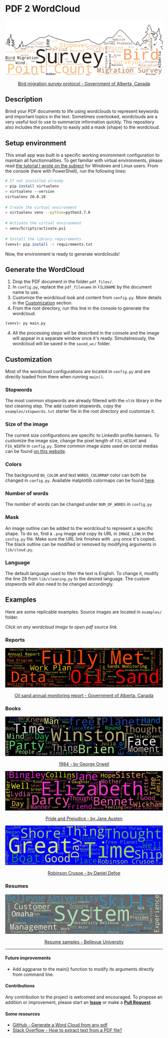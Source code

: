 # PDF 2 WordCloud

![](examples\aep-bird-migration-protocol-2020_wordcloud_20200505_191939.jpeg)
<p style="text-align: center;">
<a href="https://open.alberta.ca/publications/bird-migration-survey-protocol">
Bird migration survey protocol - Government of Alberta, Canada
</a>
</p>

## Description
Brind your PDF documents to life using wordclouds to represent keywords and important topics in the text. Sometimes overlooked, wordclouds are a very useful tool to use to summarize information quickly. This repository also includes the possibility to easily add a mask (shape) to the wordcloud.

## Setup environment
This small app was built in a specific working environment configuration to maintain all functionnalities. To get familiar with virtual environments, please read [the tutorial I wrote on the subject](https://github.com/gstaxy/tutorials/blob/master/how_to_use_virtualenv.md) for Windows and Linux users. From the console (here with PowerShell), run the following lines:

```bash
# If not installed already
> pip install virtualenv
> virtualenv --version
virtualenv 20.0.18

# Create the virtual environment
> virtualenv venv --python=python3.7.6

# Activate the virtual environment
> venv/Scripts/activate.ps1

# Install the library requirements
(venv)> pip install -r requirements.txt
```
Now, the environment is ready to generate wordclouds!

## Generate the WordCloud
1. Drop the PDF document in the folder `pdf_files/`.
2. In `config.py`, replace the `pdf_filename` in `FILENAME` by the document name to use.
2. Customize the wordcloud look and content from `config.py`. More details in the [Customization](#customization) section.
3. From the root directory, run this line in the console to generate the wordcloud.
```bash
(venv)> py main.py
```
4. All the processing steps will be described in the console and the image will appear in a separate window once it's ready. Simutalneously, the wordcloud will be saved in the `saved_wc/` folder.

## Customization
Most of the wordcloud configurations are located in `config.py` and are directly loaded from there when running `main()`.

### Stopwords
The most common stopwords are already filtered with the `nltk` library in the text cleaning step. The add custom stopwords, copy the `examples/stopwords.txt` starter file in the root directory and customize it.

### Size of the image
The current size configurations are specific to LinkedIn profile banners. To customize the image size, change the pixel length of `FIG_HEIGHT` and `FIG_WIDTH` in `config.py`. Some common image sizes used on social medias can be found [on this website](https://louisem.com/2852/social-media-cheat-sheet-sizes).

### Colors
The background `BG_COLOR` and text `WORDS_COLORMAP` color can both be changed in `config.py`. Available matplotlib colormaps can be found [here](https://matplotlib.org/examples/color/colormaps_reference.html).

### Number of words
The number of words can be changed under `NUM_OF_WORDS` in `config.py`

### Mask
An image outline can be added to the wordcloud to represent a specific shape. To do so, find a `.png` image and copy its URL in `IMAGE_LINK` in the `config.py` file. Make sure the URL link finishes with `.png` once it's copied. The black outline can be modified or removed by modifying arguments in `lib/cloud.py`.

### Language
The default language used to filter the text is English. To change it, modify the line 28 from `lib/cleaning.py` to the desired language. The custom stopwords will also need to be changed accordingly.

## Examples
Here are some replicable examples. Source images are located in `examples/` folder.

*Click on any wordcloud image to open pdf source link.*

### Reports
![](examples\aep-2018-19-oil-sands-monitoring-annual-report-2019-09_wordcloud_20200505_185822.jpeg)
<p style="text-align: center;">
<a href="https://open.alberta.ca/publications/2562-9182">
Oil sand annual monitoring report - Government of Alberta, Canada
</a>
</p>

### Books
![](examples\1984_wordcloud_20200505_183953.jpeg)
<p style="text-align: center;">
<a href="https://www.planetebook.com/1984/">
1984 - by George Orwell
</a>
</p>

[![](examples\pandp12p2_wordcloud_20200505_184109.jpeg)]()
<p style="text-align: center;">
<a href="https://www.gutenberg.org/ebooks/1342">
Pride and Prejudice - by Jane Austen
</a>
</p>

![](examples\robinson-crusoe_wordcloud_20200505_184250.jpeg)
<p style="text-align: center;">
<a href="https://www.planetebook.com/robinson-crusoe/">
Robinson Crusoe - by Daniel Defoe
</a>
</p>

### Resumes
![](examples\resume-samples_wordcloud_20200505_184913.jpeg)
<p style="text-align: center;">
<a href="https://www.bellevue.edu/student-support/career-services/pdfs/resume-samples.pdf">
Resume samples - Bellevue University
</a>
</p>

---
#### Future improvements
* Add aggparse to the main() function to modify its arguments directly from command line.

#### Contributions
Any contribution to the project is welcomed and encouraged. To propose an addition or improvement, please start an **[Issue](https://github.com/gstaxy/pdf2wordcloud/issues)** or make a **[Pull Request](https://github.com/gstaxy/pdf2wordcloud/pulls)**.

#### Some resources
* [GitHub - Generate a Word Cloud from any pdf](https://github.com/piyushkhemka/Pdf-to-Word-Cloud)
* [Stack Overflow - How to extract text from a PDF file?](https://stackoverflow.com/questions/34837707/how-to-extract-text-from-a-pdf-file)
